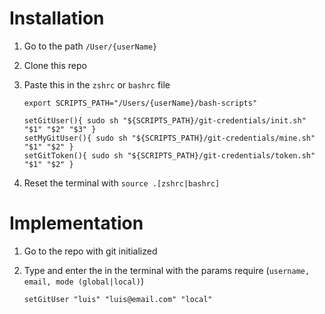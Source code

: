 # Installation

1. Go to the path `/User/{userName}`
2. Clone this repo
3. Paste this in the `zshrc` or `bashrc` file

   ```
   export SCRIPTS_PATH="/Users/{userName}/bash-scripts"

   setGitUser(){ sudo sh "${SCRIPTS_PATH}/git-credentials/init.sh" "$1" "$2" "$3" }
   setMyGitUser(){ sudo sh "${SCRIPTS_PATH}/git-credentials/mine.sh" "$1" "$2" }
   setGitToken(){ sudo sh "${SCRIPTS_PATH}/git-credentials/token.sh" "$1" "$2" }
   ```

4. Reset the terminal with `source .[zshrc|bashrc]`

# Implementation

1. Go to the repo with git initialized
2. Type and enter the in the terminal with the params require (`username, email, mode (global|local)`)

   ```
   setGitUser "luis" "luis@email.com" "local"
   ```
